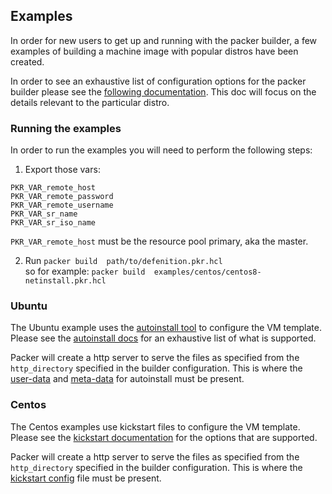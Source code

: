 ## Examples

In order for new users to get up and running with the packer builder, a few examples of building a machine image with popular distros have been created.

In order to see an exhaustive list of configuration options for the packer builder please see the [following documentation](../docs/builders/xenserver-iso.html.markdown). This doc will focus on the details relevant to the particular distro.

### Running the examples

In order to run the examples you will need to perform the following steps:
1. Export those vars:
```
PKR_VAR_remote_host
PKR_VAR_remote_password
PKR_VAR_remote_username
PKR_VAR_sr_name
PKR_VAR_sr_iso_name
``` 
`PKR_VAR_remote_host` must be the resource pool primary, aka the master.


2. Run `packer build  path/to/defenition.pkr.hcl`   
so for example:
`packer build  examples/centos/centos8-netinstall.pkr.hcl`

### Ubuntu

The Ubuntu example uses the [autoinstall tool](https://ubuntu.com/server/docs/install/autoinstallhttps://ubuntu.com/server/docs/install/autoinstall) to configure the VM template. Please see the [autoinstall docs](https://ubuntu.com/server/docs/install/autoinstall-reference) for an exhaustive list of what is supported.

Packer will create a http server to serve the files as specified from the `http_directory` specified in the builder configuration. This is where the [user-data](http/ubuntu-2004/user-data) and [meta-data](http/ubuntu-2004/meta-data) for autoinstall must be present.

### Centos

The Centos examples use kickstart files to configure the VM template. Please see the [kickstart documentation](https://access.redhat.com/documentation/en-us/red_hat_enterprise_linux/7/html/installation_guide/sect-kickstart-syntax) for the options that are supported.

Packer will create a http server to serve the files as specified from the `http_directory` specified in the builder configuration. This is where the [kickstart config](http/centos8/ks-centos8.cfg) file must be present.
